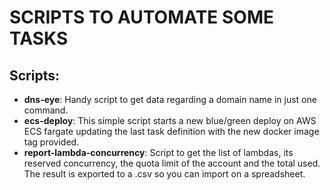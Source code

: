 # SCRIPTS TO AUTOMATE SOME TASKS

## Scripts:

- **dns-eye**: Handy script to get data regarding a domain name in just one command. 
- **ecs-deploy**: This simple script starts a new blue/green deploy on AWS ECS fargate updating the last task definition with the new docker image tag provided.
- **report-lambda-concurrency**: Script to get the list of lambdas, its reserved concurrency, the quota limit of the account and the total used. The result is exported to a .csv so you can import on a spreadsheet.

